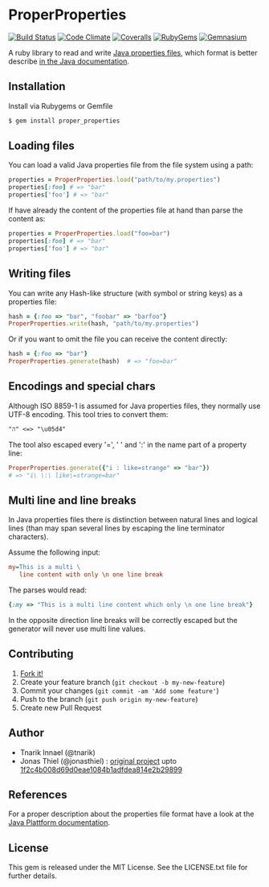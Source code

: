 [properties_documentation]: http://docs.oracle.com/javase/6/docs/api/java/util/Properties.html#load(java.io.Reader)

# ProperProperties

[![Build Status](http://img.shields.io/travis/tnarik/proper_properties.svg)](https://travis-ci.org/tnarik/proper_properties)
[![Code Climate](http://img.shields.io/codeclimate/github/tnarik/proper_properties.svg)](https://codeclimate.com/github/tnarik/proper_properties)
[![Coveralls](http://img.shields.io/coveralls/tnarik/proper_properties.svg)](https://coveralls.io/r/tnarik/proper_properties)
[![RubyGems](http://img.shields.io/gem/v/proper_properties.svg)](http://rubygems.org/gems/proper_properties)
[![Gemnasium](http://img.shields.io/gemnasium/tnarik/proper_properties.svg)](https://gemnasium.com/tnarik/proper_properties)

A ruby library to read and write [Java properties files](http://en.wikipedia.org/wiki/.properties), which format is better describe [in the Java documentation][properties_documentation].

## Installation

Install via Rubygems or Gemfile

```zsh
$ gem install proper_properties
```

## Loading files

You can load a valid Java properties file from the file system using a path:

```ruby
properties = ProperProperties.load("path/to/my.properties")
properties[:foo] # => "bar"
properties['foo'] # => "bar"
```

If have already the content of the properties file at hand than parse the content as:

```ruby
properties = ProperProperties.load("foo=bar")
properties[:foo] # => "bar"
properties['foo'] # => "bar"
```

## Writing files

You can write any Hash-like structure (with symbol or string keys) as a properties file:

```ruby
hash = {:foo => "bar", "foobar" => "barfoo"}
ProperProperties.write(hash, "path/to/my.properties")
```

Or if you want to omit the file you can receive the content directly:

```ruby
hash = {:foo => "bar"}
ProperProperties.generate(hash)  # => "foo=bar"
```

## Encodings and special chars

Although ISO 8859-1 is assumed for Java properties files, they normally use UTF-8 encoding. This tool tries to convert them:

```
"ה" <=> "\u05d4"
```

The tool also escaped every '=', ' ' and ':' in the name part of a property line:

```ruby
ProperProperties.generate({"i : like=strange" => "bar"}) 
# => "i\ \:\ like\=strange=bar"
```

## Multi line and line breaks

In Java properties files there is distinction between natural lines and logical lines (than may span several lines by escaping the line terminator characters). 

Assume the following input:

```ini
my=This is a multi \
   line content with only \n one line break
```

The parses would read:

```ruby
{:my => "This is a multi line content which only \n one line break"}
```

In the opposite direction line breaks will be correctly escaped but the generator will never use multi line values.

## Contributing

1. [Fork it!](https://github.com/tnarik/proper_properties/fork)
2. Create your feature branch (`git checkout -b my-new-feature`)
3. Commit your changes (`git commit -am 'Add some feature'`)
4. Push to the branch (`git push origin my-new-feature`)
5. Create new Pull Request

## Author

- Tnarik Innael (@tnarik)
- Jonas Thiel (@jonasthiel) : [original project](https://github.com/jnbt/java-properties) upto [1f2c4b008d69d0eae1084b1adfdea814e2b29899](https://github.com/tnarik/proper_properties/commit/1f2c4b008d69d0eae1084b1adfdea814e2b29899)

## References

For a proper description about the properties file format have a look at the [Java Plattform documentation][properties_documentation].

## License

This gem is released under the MIT License. See the LICENSE.txt file for further details.
